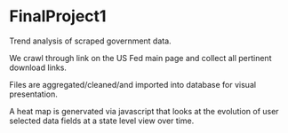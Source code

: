 FinalProject1
=============

Trend analysis of scraped government data.

We crawl through link on the US Fed main page and collect all pertinent download links.

Files are aggregated/cleaned/and imported into database for visual presentation.

A heat map is genervated via javascript that looks at the evolution of user selected data fields at a state level view over time.
